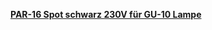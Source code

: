 [**PAR-16 Spot schwarz 230V für GU-10 Lampe**](https://www.prolighting.de/lichttechnik/scheinwerfer/koventionelle-par/par-16/par-16-spot-schwarz-230v-fuer-gu-10-lampe.html)
